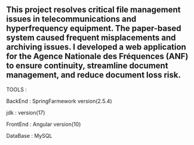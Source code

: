 This project resolves critical file management issues in telecommunications and hyperfrequency equipment. The paper-based system caused frequent misplacements and archiving issues. I developed a web application for the Agence Nationale des Fréquences (ANF) to ensure continuity, streamline document management, and reduce document loss risk.
-----------------------------------------------------

TOOLS : 

BackEnd : SpringFarmework version(2.5.4)






jdk : version(17)

  



FrontEnd : Angular version(10)



DataBase : MySQL



